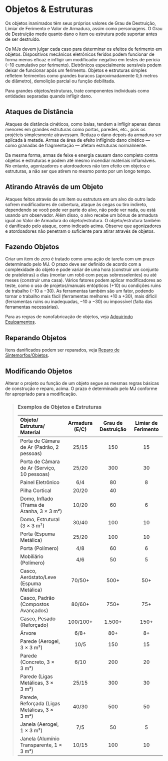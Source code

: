 # Objetos & Estruturas

Os objetos inanimados têm seus próprios valores de Grau de Destruição, Limiar de Ferimento e Valor de Armadura, assim como personagens. O Grau de Destruição mede quanto dano o item ou estrutura pode suportar antes de ser destruído.

Os MJs devem julgar cada caso para determinar os efeitos de ferimento em objetos. Dispositivos mecânicos eletrônicos feridos podem funcionar de forma menos eficaz e infligir um modificador negativo em testes de perícia (−10 cumulativo por ferimento). Eletrônicos especialmente sensíveis podem deixar de funcionar após um ferimento. Objetos e estruturas simples refletem ferimentos como grandes buracos (aproximadamente 0,5 metros de diâmetro), demolição parcial ou função debilitada.

Para grandes objetos/estruturas, trate componentes individuais como entidades separadas quando infligir dano.

## Ataques de Distância

Ataques de distância cinéticos, como balas, tendem a infligir apenas danos menores em grandes estruturas como portas, paredes, etc., pois os projéteis simplesmente atravessam. Reduza o dano depois da armadura ser aplicada à metade. Armas de área de efeito infligindo dano cinético — como granadas de fragmentação — afetam estruturas normalmente.

Da mesma forma, armas de feixe e energia causam dano completo contra objetos e estruturas e podem até mesmo incendiar materiais inflamáveis. No entanto, agonizadores e atordoadores não tem efeito em objetos e estruturas, a não ser que atirem no mesmo ponto por um longo tempo.

## Atirando Através de um Objeto

Ataques feitos através de um item ou estrutura em um alvo do outro lado sofrem modificadores de cobertura, ataque às cegas ou tiro indireto, dependendo se você pode ver parte do alvo, não pode ver nada, ou está usando um observador. Além disso, o alvo recebe um bônus de armadura igual ao Valor de Armadura do objeto/estrutura. O objeto/estrutura também é danificado pelo ataque, como indicado acima. Observe que agonizadores e atordoadores não penetram o suficiente para atirar através de objetos.

## Fazendo Objetos

Criar um item do zero é tratado como uma ação de tarefa com um prazo determinado pelo MJ. O prazo deve ser definido de acordo com a complexidade do objeto e pode variar de uma hora (construir um conjunto de prateleiras) a dias (montar um robô com peças sobresselentes) ou até meses (construir uma casa). Vários fatores podem aplicar modificadores ao teste, como o uso de projetos/manuais entópticos (+10) ou condições ruins de trabalho (−10 a −30). As ferramentas também são um fator, podendo tornar o trabalho mais fácil (ferramentas melhores +10 a +30), mais difícil (ferramentas ruins ou inadequadas, −10 a −30) ou impossível (falta das ferramentas necessárias).

Para as regras de nanofabricação de objetos, veja [Adquirindo Equipamentos](../16/02-acquiring-gear.md).

## Reparando Objetos

Itens danificados podem ser reparados, veja [Reparo de Sintemorfos/Objetos](../12/17-healing-and-repair.md#synthmorphobject-repair).

## Modificando Objetos

Alterar o projeto ou função de um objeto segue as mesmas regras básicas de construção e reparo, acima. O prazo é determinado pelo MJ conforme for apropriado para a modificação.

<blockquote class="table">

### Exemplos de Objetos e Estruturas

| Objeto/<wbr>Estrutura/<wbr>Material | Armadura (E/C) | Grau de Destruição | Limiar de Ferimento |
|:------------------------------------------------------------------------------------- |:--------------:|:------------------:|:-------------------:|
| Porta de Câmara de Ar (Padrão, 2 pessoas)                                             |     25/15      |        150         |         15          |
| Porta de Câmara de Ar (Serviço, 10 pessoas)                                           |     25/20      |        300         |         30          |
| Painel Eletrônico                                                                     |      6/4       |         80         |          8          |
| Pilha Cortical                                                                        |     20/20      |         40         |                     |
| Domo, Inflado (Trama de Aranha, 3 × 3&nbsp;m²)                                        |     10/20      |         60         |          6          |
| Domo, Estrutural (3 × 3&nbsp;m²)                                                      |     30/40      |        100         |         10          |
| Porta (Espuma Metálica)                                                               |     25/20      |        100         |         10          |
| Porta (Polímero)                                                                      |      4/8       |         60         |          6          |
| Mobiliário (Polímero)                                                                 |      4/6       |         50         |          5          |
| Casco, Aeróstato/<wbr>Leve (Espuma Metálica)                 |     70/50+     |        500+        |         50+         |
| Casco, Padrão (Compostos Avançados)                                                   |     80/60+     |        750+        |         75+         |
| Casco, Pesado (Reforçado)                                                             |    100/100+    |       1.500+       |        150+         |
| Árvore                                                                                |      6/8+      |        80+         |         8+          |
| Parede (Aerogel, 3 × 3&nbsp;m²)                                                       |      10/5      |        150         |         15          |
| Parede (Concreto, 3 × 3&nbsp;m²)                                                      |      6/10      |        200         |         20          |
| Parede (Ligas Metálicas, 3 × 3&nbsp;m²)                                               |     25/15      |        300         |         30          |
| Parede, Reforçada (Ligas Metálicas, 3 × 3&nbsp;m²)                                    |     40/30      |        500         |         50          |
| Janela (Aerogel, 1 × 3&nbsp;m²)                                                       |      7/5       |         50         |          5          |
| Janela (Alumínio Transparente, 1 × 3&nbsp;m²)                                         |     10/15      |        100         |         10          |

</blockquote>
